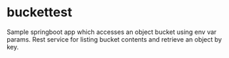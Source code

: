 # buckettest

Sample springboot app which accesses an object bucket using env var params. Rest service for listing bucket contents and retrieve an object by key.
